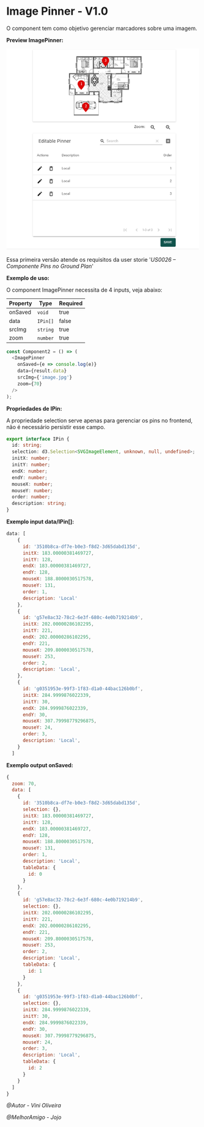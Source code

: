 <h1>Image Pinner - V1.0</h1>

O component tem como objetivo gerenciar marcadores sobre uma imagem. 

**Preview ImagePinner:**

<img src='./ImagePinner.PNG' />

Essa primeira versão atende os requisitos da user storie '*US0026 – Componente Pins no Ground Plan*'

**Exemplo de uso:**

O component ImagePinner necessita de 4 inputs, veja abaixo:

| Property      | Type     | Required |
| ----------- | -------- | -------- |
| onSaved       | `void` | true     |
| data     | `IPin[]` | false    |
| srcImg | `string` | true    |
| zoom | `number` | true    |



```javascript
const Component2 = () => (
  <ImagePinner
    onSaved={e => console.log(e)}
    data={result.data}
    srcImg={'image.jpg'}
    zoom={70}
  />
);
```

**Propriedades de IPin:**

A propriedade selection serve apenas para gerenciar os pins no frontend, não é necessário persistir esse campo.  

```typescript
export interface IPin {
  id: string;
  selection: d3.Selection<SVGImageElement, unknown, null, undefined>;
  initX: number;
  initY: number;
  endX: number;
  endY: number;
  mouseX: number;
  mouseY: number;
  order: number;
  description: string;
}
```

**Exemplo input data/IPin[]:**

```javascript
data: [
    {
      id: '3510b8ca-df7e-b0e3-f8d2-3d65dabd135d',
      initX: 183.00000381469727,
      initY: 128,
      endX: 183.00000381469727,
      endY: 128,
      mouseX: 188.8000030517578,
      mouseY: 131,
      order: 1,
      description: 'Local'
    },
    {
      id: 'g57e8ac32-78c2-6e3f-680c-4e0b719214b9',
      initX: 202.00000286102295,
      initY: 221,
      endX: 202.00000286102295,
      endY: 221,
      mouseX: 209.8000030517578,
      mouseY: 253,
      order: 2,
      description: 'Local',
    },
    {
      id: 'g0351953e-99f3-1f83-d1a0-44bac126b0bf',
      initX: 284.9999876022339,
      initY: 30,
      endX: 284.9999876022339,
      endY: 30,
      mouseX: 307.79998779296875,
      mouseY: 24,
      order: 3,
      description: 'Local',
    }
  ]
```

**Exemplo output onSaved:**

```javascript
{
  zoom: 70,
  data: [
    {
      id: '3510b8ca-df7e-b0e3-f8d2-3d65dabd135d',
      selection: {},
      initX: 183.00000381469727,
      initY: 128,
      endX: 183.00000381469727,
      endY: 128,
      mouseX: 188.8000030517578,
      mouseY: 131,
      order: 1,
      description: 'Local',
      tableData: {
        id: 0
      }
    },
    {
      id: 'g57e8ac32-78c2-6e3f-680c-4e0b719214b9',
      selection: {},
      initX: 202.00000286102295,
      initY: 221,
      endX: 202.00000286102295,
      endY: 221,
      mouseX: 209.8000030517578,
      mouseY: 253,
      order: 2,
      description: 'Local',
      tableData: {
        id: 1
      }
    },
    {
      id: 'g0351953e-99f3-1f83-d1a0-44bac126b0bf',
      selection: {},
      initX: 284.9999876022339,
      initY: 30,
      endX: 284.9999876022339,
      endY: 30,
      mouseX: 307.79998779296875,
      mouseY: 24,
      order: 3,
      description: 'Local',
      tableData: {
        id: 2
      }
    }
  ]
}
```


*@Autor - Vini Oliveira*

*@MelhorAmigo - Jojo*